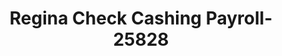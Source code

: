 ---
f_zip-code: 6901
f_state-code: CT
title: Regina Check Cashing Payroll-25828
f_phone: 203-324-9333
f_city-only: Stamford
f_address: 213 Main Street Stamfor
f_location-unique-id: '25828'
slug: regina-check-cashing-payroll-25828
updated-on: '2024-05-30T13:46:58.046Z'
created-on: '2024-05-30T13:36:59.803Z'
published-on: '2024-05-30T13:54:32.469Z'
f_city-state: cms/city/stamford-ct.md
f_company: cms/company/regina-check-cashing-payroll.md
f_state: cms/state/connecticut.md
layout: '[payday-loan].html'
tags: payday-loan
---